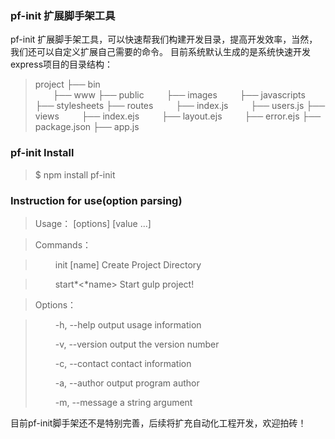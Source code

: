 ### pf-init 扩展脚手架工具
pf-init 扩展脚手架工具，可以快速帮我们构建开发目录，提高开发效率，当然，我们还可以自定义扩展自己需要的命令。
目前系统默认生成的是系统快速开发express项目的目录结构：
>project
>  ├── bin   
>	&#8195;&#8195;├── www
>  ├── public
>	&#8195;&#8195;  ├── images
>	&#8195;&#8195;  ├── javascripts
>&#8195;&#8195;	  ├── stylesheets
>   ├── routes 
> &#8195;&#8195; 	  ├── index.js
> &#8195;&#8195; 	  ├── users.js
>  ├── views
>	&#8195;&#8195; ├── index.ejs 
>	&#8195;&#8195; ├── layout.ejs 
>&#8195;&#8195;	 ├── error.ejs 
>  ├── package.json
 >  ├── app.js
	

### pf-init Install
>$ npm install pf-init

###  Instruction for use(option parsing)

>Usage： [options] [value ...]

>Commands：

>	&#8195;&#8195; init [name]    Create Project Directory

>	&#8195;&#8195; start*<*name>   Start gulp project!

>Options：

>	&#8195;&#8195; -h, --help         output usage information
>	
>	&#8195;&#8195; -v, --version      output the version number
>	
>	&#8195;&#8195; -c, --contact      contact information
>	
>&#8195;&#8195; 	-a, --author       output program author
>	
>&#8195;&#8195; 	-m, --message <string>    a string argument


目前pf-init脚手架还不是特别完善，后续将扩充自动化工程开发，欢迎拍砖！